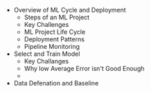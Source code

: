 * Overview of ML Cycle and Deployment
    - Steps of an ML Project
    - Key Challenges
    - ML Project Life Cycle
    - Deployment Patterns
    - Pipeline Monitoring
* Select and Train Model
    - Key Challanges
    - Why low Average Error isn't Good Enough
    - 
* Data Defenation and Baseline 
